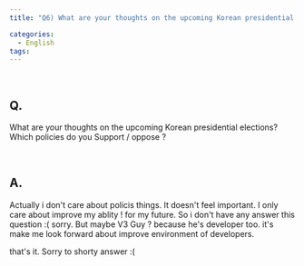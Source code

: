 ```yaml
---
title: "Q6) What are your thoughts on the upcoming Korean presidential elections"

categories:
  - English
tags:
---
```

<br>

<h2>
Q. 
</h2>

What are your thoughts on the upcoming Korean presidential elections? Which policies do you Support / oppose ?

<br>

<h2>
A. 
</h2>

Actually i don't care about policis  things. It doesn't feel important. I only care about improve my ablity ! for my future. So i don't have any answer this question :( sorry. But maybe V3 Guy ? because he's developer too. it's make me look forward about improve environment of developers. 

that's it. Sorry to shorty answer :( 

